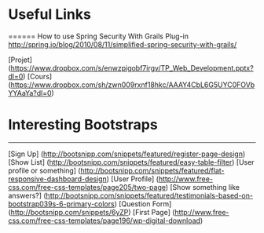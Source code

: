 # Useful Links
======
How to use Spring Security With Grails Plug-in
http://spring.io/blog/2010/08/11/simplified-spring-security-with-grails/

[Projet] (https://www.dropbox.com/s/enwzpigobf7irgv/TP_Web_Development.pptx?dl=0)
[Cours] (https://www.dropbox.com/sh/zwn009rxnf18hkc/AAAY4CbL6G5UYC0FOVbYYAaYa?dl=0)

# Interesting Bootstraps
------
[Sign Up] (http://bootsnipp.com/snippets/featured/register-page-design)
[Show List] (http://bootsnipp.com/snippets/featured/easy-table-filter)
[User profile or something] (http://bootsnipp.com/snippets/featured/flat-responsive-dashboard-design)
[User Profile] (http://www.free-css.com/free-css-templates/page205/two-page)
[Show something like answers?] (http://bootsnipp.com/snippets/featured/testimonials-based-on-bootstrap039s-6-primary-colors)
[Question Form] (http://bootsnipp.com/snippets/6yZP)
[First Page] (http://www.free-css.com/free-css-templates/page196/wp-digital-download)